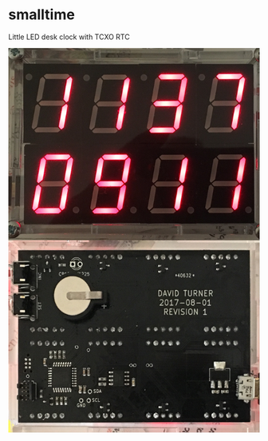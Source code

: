 # smalltime
Little LED desk clock with TCXO RTC

![Photos of the front and back of the clock](smalltime.png)
